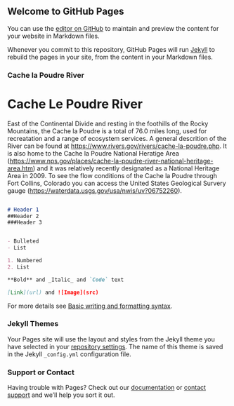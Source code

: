 ## Welcome to GitHub Pages

You can use the [editor on GitHub](https://github.com/akingsto/1_rmarkdown_examples/edit/gh-pages/index.md) to maintain and preview the content for your website in Markdown files.

Whenever you commit to this repository, GitHub Pages will run [Jekyll](https://jekyllrb.com/) to rebuild the pages in your site, from the content in your Markdown files.

### Cache la Poudre River

# Cache Le Poudre River
East of the Continental Divide and resting in the foothills of the Rocky Mountains, the Cache la Poudre is a total of 76.0 miles long, used for recreatation and a range of ecosystem services. A general descrition of the River can be found at https://www.rivers.gov/rivers/cache-la-poudre.php. It is also home to the Cache la Poudre National Heratige Area (https://www.nps.gov/places/cache-la-poudre-river-national-heritage-area.htm) and it was relatively recently designated as a National Heritage Area in 2009. To see the flow conditions of the Cache la Poudre through Fort Collins, Colorado you can access the United States Geological Survery gauge (https://waterdata.usgs.gov/usa/nwis/uv?06752260). 

``` Markdown  

# Header 1
##Header 2
###Header 3


- Bulleted
- List

1. Numbered
2. List

**Bold** and _Italic_ and `Code` text

[Link](url) and ![Image](src)
```

For more details see [Basic writing and formatting syntax](https://docs.github.com/en/github/writing-on-github/getting-started-with-writing-and-formatting-on-github/basic-writing-and-formatting-syntax).

### Jekyll Themes

Your Pages site will use the layout and styles from the Jekyll theme you have selected in your [repository settings](https://github.com/akingsto/1_rmarkdown_examples/settings/pages). The name of this theme is saved in the Jekyll `_config.yml` configuration file.

### Support or Contact

Having trouble with Pages? Check out our [documentation](https://docs.github.com/categories/github-pages-basics/) or [contact support](https://support.github.com/contact) and we’ll help you sort it out.
